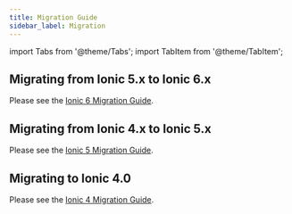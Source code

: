 ```yaml
---
title: Migration Guide
sidebar_label: Migration
---
```


import Tabs from '@theme/Tabs';
import TabItem from '@theme/TabItem';

<head>
  <title>App Migration Guide: Documentation to Migrate Ionic 4.x to 5.x</title>
  <meta
    name="description"
    content="The Ionic Migration Guide provides documentation for how to migrate an app from 4.x to 5.x. Read to learn more about what updates this process requires."
  />
</head>

## Migrating from Ionic 5.x to Ionic 6.x

Please see the [Ionic 6 Migration Guide](/docs/updating/6-0).

## Migrating from Ionic 4.x to Ionic 5.x

Please see the [Ionic 5 Migration Guide](/docs/updating/5-0).

## Migrating to Ionic 4.0

Please see the [Ionic 4 Migration Guide](/docs/updating/4-0).